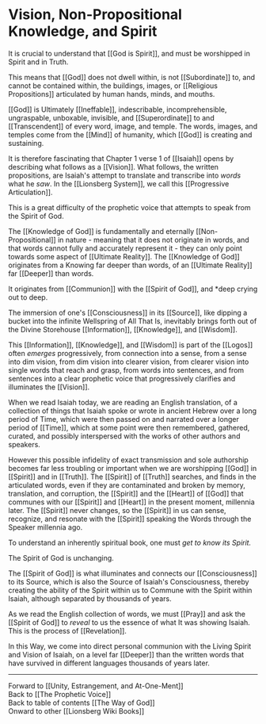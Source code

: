 # Vision, Non-Propositional Knowledge, and Spirit

It is crucial to understand that [[God is Spirit]], and must be worshipped in Spirit and in Truth. 

This means that [[God]] does not dwell within, is not [[Subordinate]] to, and cannot be contained within, the buildings, images, or [[Religious Propositions]] articulated by human hands, minds, and mouths. 

[[God]] is Ultimately [[Ineffable]], indescribable, incomprehensible, ungraspable, unboxable, invisible, and [[Superordinate]] to and [[Transcendent]] of every word, image, and temple. The words, images, and temples come from the [[Mind]] of humanity, which [[God]] is creating and sustaining.  

It is therefore fascinating that Chapter 1 verse 1 of [[Isaiah]] opens by describing what follows as a [[Vision]]. What follows, the written propositions, are Isaiah's attempt to translate and transcribe into *words* what he *saw*.  In the [[Lionsberg System]], we call this [[Progressive Articulation]]. 

This is a great difficulty of the prophetic voice that attempts to speak from the Spirit of God. 

The [[Knowledge of God]] is fundamentally and eternally [[Non-Propositional]] in nature - meaning that it does not originate in words, and that words cannot fully and accurately represent it - they can only point towards some aspect of [[Ultimate Reality]]. The [[Knowledge of God]] originates from a Knowing far deeper than words, of an [[Ultimate Reality]] far [[Deeper]] than words. 

It originates from [[Communion]] with the [[Spirit of God]], and *deep crying out to deep.  

The immersion of one's [[Consciousness]] in its [[Source]], like dipping a bucket into the infinite Wellspring of All That Is, inevitably brings forth out of the Divine Storehouse [[Information]], [[Knowledge]], and [[Wisdom]].  

This [[Information]], [[Knowledge]], and [[Wisdom]] is part of the [[Logos]] often *emerges* progressively, from connection into a sense, from a sense into dim vision, from dim vision into clearer vision, from clearer vision into single words that reach and grasp, from words into sentences, and from sentences into a clear prophetic voice that progressively clarifies and illuminates the [[Vision]]. 

When we read Isaiah today, we are reading an English translation, of a collection of things that Isaiah spoke or wrote in ancient Hebrew over a long period of Time, which were then passed on and narrated over a longer period of [[Time]], which at some point were then remembered, gathered, curated, and possibly interspersed with the works of other authors and speakers. 

However this possible infidelity of exact transmission and sole authorship becomes far less troubling or important when we are worshipping [[God]] in [[Spirit]] and in [[Truth]]. The [[Spirit]] of [[Truth]] searches, and finds in the articulated words, even if they are contaminated and broken by memory, translation, and corruption, the [[Spirit]] and the [[Heart]] of [[God]] that communes with our [[Spirit]] and [[Heart]] in the present moment, millennia later. The [[Spirit]] never changes, so the [[Spirit]] in us can sense, recognize, and resonate with the [[Spirit]] speaking the Words through the Speaker millennia ago. 

To understand an inherently spiritual book, one must *get to know its Spirit.*  

The Spirit of God is unchanging. 

The [[Spirit of God]] is what illuminates and connects our [[Consciousness]] to its Source, which is also the Source of Isaiah's Consciousness, thereby creating the ability of the Spirit within us to Commune with the Spirit within Isaiah, although separated by thousands of years. 

As we read the English collection of words, we must [[Pray]] and ask the [[Spirit of God]] to *reveal* to us the essence of what It was showing Isaiah. This is the process of [[Revelation]]. 

In this Way, we come into direct personal communion with the Living Spirit and Vision of Isaiah, on a level far [[Deeper]] than the written words that have survived in different languages thousands of years later. 

___

Forward to [[Unity, Estrangement, and At-One-Ment]]  
Back to [[The Prophetic Voice]]  
Back to table of contents [[The Way of God]]  
Onward to other [[Lionsberg Wiki Books]]  


